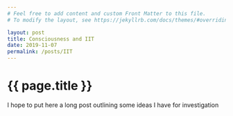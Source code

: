 ```yaml
---
# Feel free to add content and custom Front Matter to this file.
# To modify the layout, see https://jekyllrb.com/docs/themes/#overriding-theme-defaults

layout: post
title: Consciousness and IIT
date: 2019-11-07
permalink: /posts/IIT
---
```

# {{ page.title }}
I hope to put here a long post outlining some ideas I have for investigation


